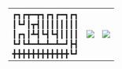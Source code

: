 


<table>
  <tr>
    <td>
      ┏┓┏┳━┳┓┏┓┏━┓┏┓<br>
      ┃┗┛┃┳┫┃┃┃┃┃┃┃┃<br>
      ┃┏┓┃┻┫┗┫┗┫┃┃┃┃<br>
      ┗┛┗┻━┻━┻━┻━┛┣┫<br>
      ╋╋╋╋╋╋╋╋╋╋╋╋┗┛<br>
    </td>
    <td><img src="https://github-readme-stats.vercel.app/api?username=lumtis&show_icons=true&theme=blue_navy" /></td>
    <td><img src="https://github-profile-summary-cards.vercel.app/api/cards/most-commit-language?username=lumtis&theme=2077&exclude=shell" /></td>
  </tr>
</table>
